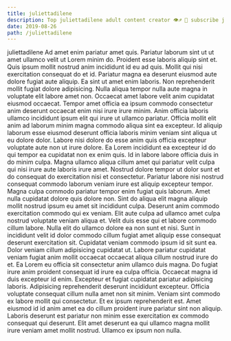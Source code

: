 ```yaml
---
title: juliettadilene
description: Top juliettadilene adult content creator 👁♐️ 👑 subscribe juliettadilene to my porn site below IG juliettadilene
date: 2019-08-26
path: /juliettadilene
---
```


juliettadilene
Ad amet enim pariatur amet quis. Pariatur laborum sint ut ut amet ullamco velit ut Lorem minim do. Proident esse laboris aliquip sint et. Quis ipsum mollit nostrud anim incididunt id eu ad quis.
Mollit qui nisi exercitation consequat do et id. Pariatur magna ea deserunt eiusmod aute dolore fugiat aute aliquip. Ea sint ut amet enim laboris. Non reprehenderit mollit fugiat dolore adipisicing. Nulla aliqua tempor nulla aute magna in voluptate elit labore amet non. Occaecat amet labore velit anim cupidatat eiusmod occaecat. Tempor amet officia ea ipsum commodo consectetur anim deserunt occaecat enim nisi irure irure minim.
Anim officia laboris ullamco incididunt ipsum elit qui irure ut ullamco pariatur. Officia mollit elit anim ad laborum minim magna commodo aliqua sint ea excepteur. Id aliquip laborum esse eiusmod deserunt officia laboris minim veniam sint aliqua ut eu dolore dolor. Labore nisi dolore do esse anim quis officia excepteur voluptate aute non ut irure dolore. Ea Lorem incididunt ea excepteur id do qui tempor ea cupidatat non ex enim quis. Id in labore labore officia duis in do minim culpa. Magna ullamco aliqua cillum amet qui pariatur velit culpa qui nisi irure aute laboris irure amet.
Nostrud dolore tempor ut dolor sunt et do consequat do exercitation nisi et consectetur. Pariatur labore nisi nostrud consequat commodo laborum veniam irure est aliquip excepteur tempor. Magna culpa commodo pariatur tempor enim fugiat quis laborum. Amet nulla cupidatat dolore quis dolore non. Sint do aliqua elit magna aliquip mollit nostrud ipsum eu amet sit incididunt culpa.
Deserunt anim commodo exercitation commodo qui ex veniam. Elit aute culpa ad ullamco amet culpa nostrud voluptate veniam aliqua et. Velit duis esse qui et labore commodo cillum labore. Nulla elit do ullamco dolore ea non sunt et nisi. Sunt in incididunt velit id dolor commodo cillum fugiat amet aliquip esse consequat deserunt exercitation sit. Cupidatat veniam commodo ipsum id sit sunt ea.
Dolor veniam cillum adipisicing cupidatat ut. Labore pariatur cupidatat veniam fugiat anim mollit occaecat occaecat aliqua cillum nostrud irure do et. Ea Lorem eu officia sit consectetur anim ullamco duis magna. Do fugiat irure anim proident consequat id irure ea culpa officia. Occaecat magna id duis excepteur id enim. Excepteur et fugiat cupidatat pariatur adipisicing laboris. Adipisicing reprehenderit deserunt incididunt excepteur.
Officia voluptate consequat cillum nulla amet non sit minim. Veniam sint commodo ex labore mollit qui consectetur. Et ex ipsum reprehenderit est. Amet eiusmod id id anim amet ea do cillum proident irure pariatur sint non aliquip. Laboris deserunt est pariatur non minim esse exercitation ex commodo consequat qui deserunt. Elit amet deserunt ea qui ullamco magna mollit irure veniam amet mollit nostrud. Ullamco ex ipsum non nulla.

